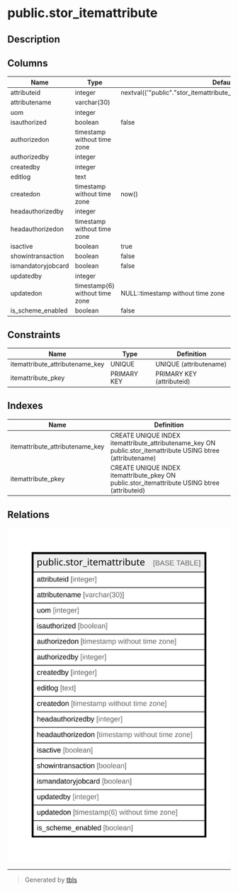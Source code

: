 # public.stor_itemattribute

## Description

## Columns

| Name | Type | Default | Nullable | Children | Parents | Comment |
| ---- | ---- | ------- | -------- | -------- | ------- | ------- |
| attributeid | integer | nextval(('"public"."stor_itemattribute_attributeid_seq"'::text)::regclass) | false |  |  |  |
| attributename | varchar(30) |  | true |  |  |  |
| uom | integer |  | true |  |  |  |
| isauthorized | boolean | false | false |  |  |  |
| authorizedon | timestamp without time zone |  | true |  |  |  |
| authorizedby | integer |  | true |  |  |  |
| createdby | integer |  | true |  |  |  |
| editlog | text |  | true |  |  |  |
| createdon | timestamp without time zone | now() | true |  |  |  |
| headauthorizedby | integer |  | true |  |  |  |
| headauthorizedon | timestamp without time zone |  | true |  |  |  |
| isactive | boolean | true | true |  |  |  |
| showintransaction | boolean | false | true |  |  |  |
| ismandatoryjobcard | boolean | false | true |  |  |  |
| updatedby | integer |  | true |  |  |  |
| updatedon | timestamp(6) without time zone | NULL::timestamp without time zone | true |  |  |  |
| is_scheme_enabled | boolean | false | true |  |  |  |

## Constraints

| Name | Type | Definition |
| ---- | ---- | ---------- |
| itemattribute_attributename_key | UNIQUE | UNIQUE (attributename) |
| itemattribute_pkey | PRIMARY KEY | PRIMARY KEY (attributeid) |

## Indexes

| Name | Definition |
| ---- | ---------- |
| itemattribute_attributename_key | CREATE UNIQUE INDEX itemattribute_attributename_key ON public.stor_itemattribute USING btree (attributename) |
| itemattribute_pkey | CREATE UNIQUE INDEX itemattribute_pkey ON public.stor_itemattribute USING btree (attributeid) |

## Relations

![er](public.stor_itemattribute.svg)

---

> Generated by [tbls](https://github.com/k1LoW/tbls)
